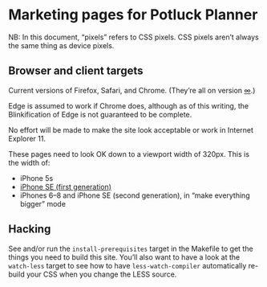 # Marketing pages for Potluck Planner

NB: In this document, “pixels” refers to CSS pixels. CSS pixels aren’t always the same thing as device pixels.

## Browser and client targets

Current versions of Firefox, Safari, and Chrome. (They’re all on version [∞][].)

Edge is assumed to work if Chrome does, although as of this writing, the Blinkification of Edge is not guaranteed to be complete.

No effort will be made to make the site look acceptable or work in Internet Explorer 11.

These pages need to look OK down to a viewport width of 320px. This is the width of:

- iPhone 5s
- [iPhone SE (first generation)][iphonese]
- iPhones 6–8 and iPhone SE (second generation), in “make everything bigger” mode

[∞]: https://blog.codinghorror.com/the-infinite-version/
[iphonese]: https://everymac.com/systems/apple/iphone/specs/apple-iphone-se-a1662-united-states-att-tmobile-verizon-specs.html

## Hacking

See and/or run the `install-prerequisites` target in the Makefile to get the things you need to build this site. You’ll also want to have a look at the `watch-less` target to see how to have `less-watch-compiler` automatically re-build your CSS when you change the LESS source.

